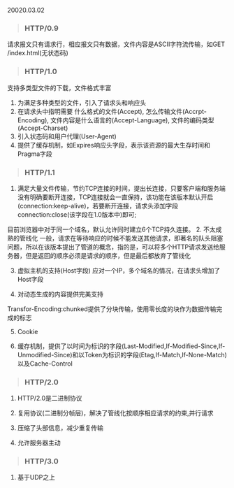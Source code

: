20020.03.02


>### HTTP/0.9

请求报文只有请求行，相应报文只有数据，文件内容是ASCII字符流传输，如GET /index.html(无状态码)

>### HTTP/1.0

支持多类型文件的下载，文件格式丰富

1. 为满足多种类型的文件，引入了请求头和响应头
2. 在请求头中指明需要
    什么格式的文件(Accept),
    怎么传输文件(Accrpt-Encoding),
    文件内容是什么语言的(Accept-Language),
    文件的编码类型(Accept-Charset)
3. 引入状态码和用户代理(User-Agent)
4. 提供了缓存机制，如Expires响应头字段，表示该资源的最大生存时间和Pragma字段

>### HTTP/1.1
1. 满足大量文件传输，节约TCP连接的时间，提出长连接，只要客户端和服务端没有明确要断开连接，TCP连接就会一直保持，该功能在该版本默认开启(connection:keep-alive)，若要断开连接，请求头添加字段connection:close(该字段在1.0版本中)即可;

目前浏览器中对于同一个域名，默认允许同时建立6个TCP持久连接。
2. 不太成熟的管线化
    一般，请求在等待响应的时候不能发送其他请求，即著名的队头阻塞问题，所以在该版本提出了管道的概念，指的是，可以将多个HTTP请求发送给服务器，但是返回的顺序必须是请求的顺序，但是最后都放弃了管线化

3. 虚拟主机的支持(Host字段)
应对一个IP，多个域名的情况，在请求头增加了Host字段

4. 对动态生成的内容提供完美支持

Transfor-Encoding:chunked提供了分块传输，使用零长度的块作为数据传输完成的标志


5. Cookie

6. 缓存机制，提供了以时间为标识的字段(Last-Modified,If-Modified-Since,If-Unmodified-Since)和以Token为标识的字段(Etag,If-Match,If-None-Match)以及Cache-Control

>### HTTP/2.0

1. HTTP/2.0是二进制协议

2. 复用协议(二进制分帧层)，解决了管线化按顺序相应请求的约束,并行请求

3. 压缩了头部信息，减少重复传输

4. 允许服务器主动

>### HTTP/3.0

1. 基于UDP之上